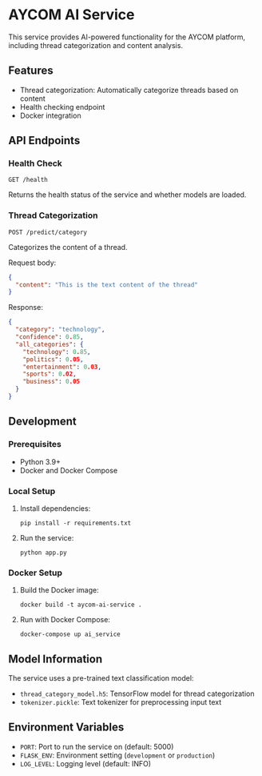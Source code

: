 # AYCOM AI Service

This service provides AI-powered functionality for the AYCOM platform, including thread categorization and content analysis.

## Features

- Thread categorization: Automatically categorize threads based on content
- Health checking endpoint
- Docker integration

## API Endpoints

### Health Check
```
GET /health
```
Returns the health status of the service and whether models are loaded.

### Thread Categorization
```
POST /predict/category
```
Categorizes the content of a thread.

Request body:
```json
{
  "content": "This is the text content of the thread"
}
```

Response:
```json
{
  "category": "technology",
  "confidence": 0.85,
  "all_categories": {
    "technology": 0.85,
    "politics": 0.05,
    "entertainment": 0.03,
    "sports": 0.02,
    "business": 0.05
  }
}
```

## Development

### Prerequisites
- Python 3.9+
- Docker and Docker Compose

### Local Setup
1. Install dependencies:
   ```
   pip install -r requirements.txt
   ```

2. Run the service:
   ```
   python app.py
   ```

### Docker Setup
1. Build the Docker image:
   ```
   docker build -t aycom-ai-service .
   ```

2. Run with Docker Compose:
   ```
   docker-compose up ai_service
   ```

## Model Information

The service uses a pre-trained text classification model:
- `thread_category_model.h5`: TensorFlow model for thread categorization
- `tokenizer.pickle`: Text tokenizer for preprocessing input text

## Environment Variables

- `PORT`: Port to run the service on (default: 5000)
- `FLASK_ENV`: Environment setting (`development` or `production`)
- `LOG_LEVEL`: Logging level (default: INFO) 